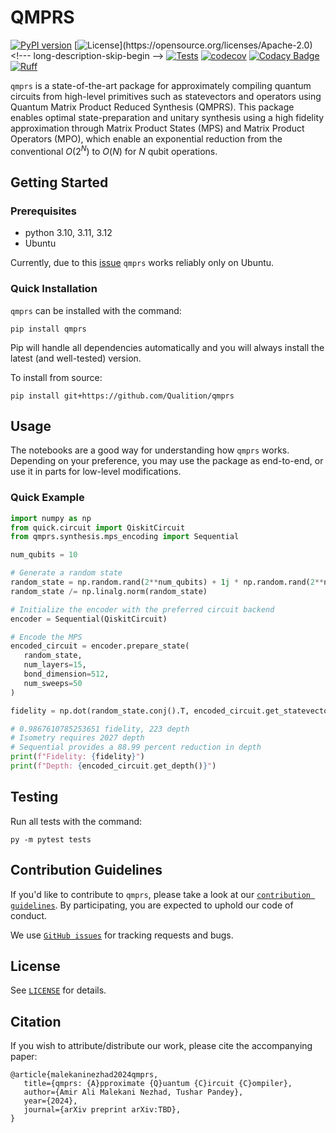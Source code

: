 # QMPRS

[![PyPI version](https://img.shields.io/pypi/v/qmprs)](//pypi.org/project/qmprs)
[![License](https://img.shields.io/github/license/Qualition/qmprs.svg?)](https://opensource.org/licenses/Apache-2.0) <!--- long-description-skip-begin -->
[![Tests](https://github.com/Qualition/qmprs/actions/workflows/tests.yml/badge.svg)](https://github.com/qualition/qmprs/actions/workflows/tests.yml)
[![codecov](https://codecov.io/github/Qualition/qmprs/branch/main/graph/badge.svg?token=IHWJZG8VJT)](https://codecov.io/github/Qualition/qmprs)
[![Codacy Badge](https://app.codacy.com/project/badge/Grade/e287a2eed9e24d5e9d4a3ffe911ce6a5)](https://app.codacy.com?utm_source=gh&utm_medium=referral&utm_content=&utm_campaign=Badge_grade)
[![Ruff](https://img.shields.io/endpoint?url=https://raw.githubusercontent.com/astral-sh/ruff/main/assets/badge/v2.json)](https://github.com/astral-sh/ruff)


`qmprs` is a state-of-the-art package for approximately compiling quantum circuits from high-level primitives such as statevectors and operators using Quantum Matrix Product Reduced Synthesis (QMPRS). This package enables optimal state-preparation and unitary synthesis using a high fidelity approximation through Matrix Product States (MPS) and Matrix Product Operators (MPO), which enable an exponential reduction from the conventional $O(2^N)$ to $O(N)$ for $N$ qubit operations.

## Getting Started

### Prerequisites

- python 3.10, 3.11, 3.12
- Ubuntu

Currently, due to this [issue](https://github.com/Qualition/quick/issues/11) `qmprs` works reliably only on Ubuntu.

### Quick Installation

`qmprs` can be installed with the command:

```
pip install qmprs
```

Pip will handle all dependencies automatically and you will always install the latest (and well-tested) version.

To install from source:

```
pip install git+https://github.com/Qualition/qmprs
```

## Usage

The notebooks are a good way for understanding how `qmprs` works. Depending on your preference, you may use the package as end-to-end, or use it in parts for low-level modifications.

### Quick Example

```py
import numpy as np
from quick.circuit import QiskitCircuit
from qmprs.synthesis.mps_encoding import Sequential

num_qubits = 10

# Generate a random state
random_state = np.random.rand(2**num_qubits) + 1j * np.random.rand(2**num_qubits)
random_state /= np.linalg.norm(random_state)

# Initialize the encoder with the preferred circuit backend
encoder = Sequential(QiskitCircuit)

# Encode the MPS
encoded_circuit = encoder.prepare_state(
   random_state,
   num_layers=15,
   bond_dimension=512,
   num_sweeps=50
)

fidelity = np.dot(random_state.conj().T, encoded_circuit.get_statevector())

# 0.9867610785253651 fidelity, 223 depth
# Isometry requires 2027 depth
# Sequential provides a 88.99 percent reduction in depth
print(f"Fidelity: {fidelity}")
print(f"Depth: {encoded_circuit.get_depth()}")
```

## Testing

Run all tests with the command:

```
py -m pytest tests
```

## Contribution Guidelines

If you'd like to contribute to `qmprs`, please take a look at our [`contribution guidelines`](). By participating, you are expected to uphold our code of conduct.

We use [`GitHub issues`](https://github.com/Qualition/QMPRS/issues) for tracking requests and bugs.

## License

See [`LICENSE`](LICENSE) for details.

## Citation

If you wish to attribute/distribute our work, please cite the accompanying paper:
```
@article{malekaninezhad2024qmprs,
   title={qmprs: {A}pproximate {Q}uantum {C}ircuit {C}ompiler},
   author={Amir Ali Malekani Nezhad, Tushar Pandey},
   year={2024},
   journal={arXiv preprint arXiv:TBD},
}
```